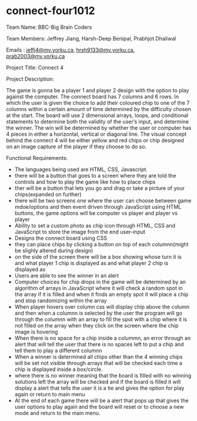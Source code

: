 # connect-four1012
Team Name: BBC-Big Brain Coders

Team Members: Jeffrey Jiang, Harsh-Deep Benipal, Prabhjot Dhaliwal

Emails : jeffj4@my.yorku.ca, hrsh9133@my.yorku.ca, prab2003@my.yorku.ca 

Project Title: Connect 4

Project Description:

The game is gonna be a player 1 and player 2 design with the option to play against the computer. The connect board has 7 columns and 6 rows. In which the user is given the choice to add their coloured chip to one of the 7 columns within a certain amount of time determined by the difficulty chosen at the start. The board will use 2 dimensional arrays, loops, and conditional statements to determine both the validity of the user’s input, and determine the winner. The win will be determined by whether the user or computer has 4 pieces in either a horizontal, vertical or diagonal line. The visual concept behind the connect 4 will be either yellow and red chips or chip designed on an image capture of the player if they choose to do so. 

 Functional Requirements:
 
  - The languages being used are HTML, CSS, Javascript.
  -  there will be a button that goes to a screen where they are told the controls and how to play the game like how to place chips
  -  ther will be a button that lets you go and drag or take a picture of your chips(expanded on further)
  - there will be two screens one where the user can choose between game mdoe/options and then event driven through JavaScript using HTML buttons, the game options will be computer vs player and player vs player
  - Ability to set a custom photo as chip icon through HTML, CSS and JavaScript to store the image from the end user-input
  - Designs the connect board using CSS
  - they can place chips by clicking a button on top of each columnn(might be slighly altered during design)
  - on the side of the screen there will be a box showing whose turn it is and what player 1 chip is displayed as and what player 2 chip is displayed as 
  - Users are able to see the winner in an alert
  - Computer choices for chip drops in the game will be determined by an algorithm of arrays in JavaScript where it will check a random spot in the array if it is filled and when it finds an empty spot it will place a chip and stop randomizing within the array
  - When player hovers over column css will display chip above the column and then when a columnn is selected by the user the program will go through the columnn with an array to fill the spot with a chip where it is not filled on the array when they click on the screen where the chip image is hovering
  - When there is no space for a chip inside a colummn, an error through an alert that will tell the user that there is no spaces left to put a chip and tell them to play a different columnn
  - When a winner is determined all chips other than the 4 winning chips will be set not visible through arrays that will be checked each time a chip is displayed inside a box/circle.
  - where there is no winner meaning that the board is filled with no winning solutions left the array will be checked and if the board is filled it will display a alert that tells the user it is a tie and gives the option for play again or return to main menu
  - At the end of each game there will be a alert that pops up that gives the user options to play again and the board will reset or to choose a new mode and return to the main menu.
